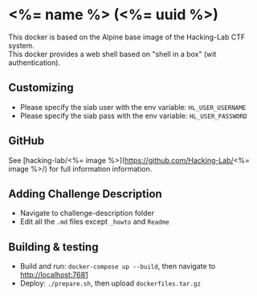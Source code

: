 # <%= name %> (<%= uuid %>)
This docker is based on the Alpine base image of the Hacking-Lab CTF system.  
This docker provides a web shell based on "shell in a box" (wit authentication).

## Customizing
- Please specify the siab user with the env variable: `HL_USER_USERNAME`
- Please specify the siab pass with the env variable: `HL_USER_PASSWORD`

## GitHub
See [hacking-lab/<%= image %>](https://github.com/Hacking-Lab/<%= image %>/) for full information information.

## Adding Challenge Description
- Navigate to challenge-description folder
- Edit all the `.md` files except `_howto` and `Readme` 

## Building & testing
- Build and run: `docker-compose up --build`, then navigate to [http://localhost:7681](http://localhost:7681)
- Deploy: `./prepare.sh`, then upload `dockerfiles.tar.gz`
